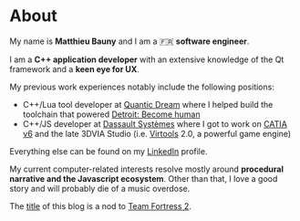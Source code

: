 # About

My name is **Matthieu Bauny** and I am a :fr: **software engineer**.

I am a **C++ application developer** with an extensive knowledge of the Qt framework and a **keen eye for UX**.

My previous work experiences notably include the following positions:

-   C++/Lua tool developer at [Quantic Dream](http://www.quanticdream.com/) where I helped build the toolchain that powered [Detroit: Become human](https://www.metacritic.com/game/playstation-4/detroit-become-human)
-   C++/JS developer at [Dassault Syst&egrave;mes](http://www.3ds.com/) where I got to work on [CATIA v6](https://www.3ds.com/products-services/catia) and the late 3DVIA Studio (i.e. [Virtools](https://www.mobygames.com/game-group/3d-engine-virtools) 2.0, a powerful game engine)

Everything else can be found on my [LinkedIn](http://www.linkedin.com/in/mbauny) profile.

My current computer-related interests resolve mostly around **procedural narrative and the Javascript ecosystem**. Other than that, I love a good story and will probably die of a music overdose.

The [title](https://github.com/mbauny/blog#wave-meet-the-engineer "Meet the engineer") of this blog is a nod to [Team Fortress 2](https://www.youtube.com/watch?v=SNgNBsCI4EA).
